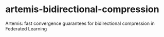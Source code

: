 # artemis-bidirectional-compression
Artemis: fast convergence guarantees for bidirectional compression in Federated Learning
